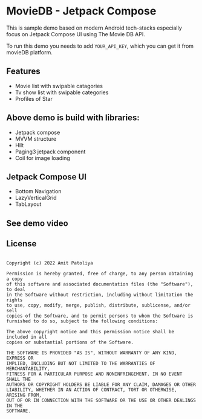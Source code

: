 # MovieDB - Jetpack Compose

This is sample demo based on modern Android tech-stacks especially focus on Jetpack Compose UI using The Movie DB API.

To run this demo you needs to add ```YOUR_API_KEY```, which you can get it from movieDB platform.

## Features
- Movie list with swipable catagories
- Tv show list with swipable categories
- Profiles of Star


## Above demo is build with libraries:
- Jetpack compose
- MVVM structure
- Hilt
- Paging3 jetpack component
- Coil for image loading


## Jetpack Compose UI
- Bottom Navigation
- LazyVerticalGrid
- TabLayout


## See demo video


## License
```MIT License

Copyright (c) 2022 Amit Patoliya

Permission is hereby granted, free of charge, to any person obtaining a copy
of this software and associated documentation files (the "Software"), to deal
in the Software without restriction, including without limitation the rights
to use, copy, modify, merge, publish, distribute, sublicense, and/or sell
copies of the Software, and to permit persons to whom the Software is
furnished to do so, subject to the following conditions:

The above copyright notice and this permission notice shall be included in all
copies or substantial portions of the Software.

THE SOFTWARE IS PROVIDED "AS IS", WITHOUT WARRANTY OF ANY KIND, EXPRESS OR
IMPLIED, INCLUDING BUT NOT LIMITED TO THE WARRANTIES OF MERCHANTABILITY,
FITNESS FOR A PARTICULAR PURPOSE AND NONINFRINGEMENT. IN NO EVENT SHALL THE
AUTHORS OR COPYRIGHT HOLDERS BE LIABLE FOR ANY CLAIM, DAMAGES OR OTHER
LIABILITY, WHETHER IN AN ACTION OF CONTRACT, TORT OR OTHERWISE, ARISING FROM,
OUT OF OR IN CONNECTION WITH THE SOFTWARE OR THE USE OR OTHER DEALINGS IN THE
SOFTWARE.
```


